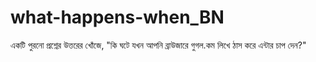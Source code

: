 # what-happens-when_BN
একটি পুরনো প্রশ্নের উত্তরের খোঁজে, "কি ঘটে যখন আপনি ব্রাউজারে গুগল.কম লিখে ঠাস করে এন্টার চাপ দেন?" 
